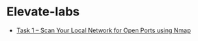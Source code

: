 # Elevate-labs

- [Task 1 – Scan Your Local Network for Open Ports using Nmap](Daily_Task_Documents/Elevate_Labs_Task_1.pdf)
